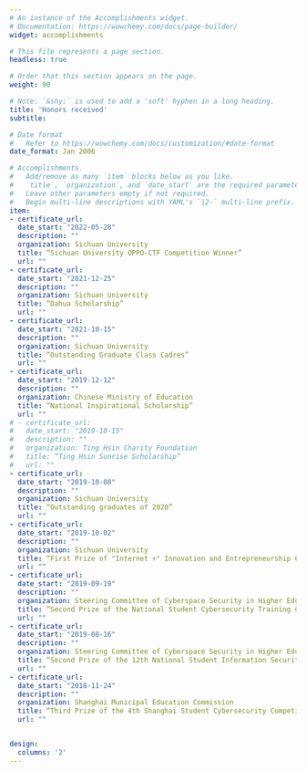 ```yaml
---
# An instance of the Accomplishments widget.
# Documentation: https://wowchemy.com/docs/page-builder/
widget: accomplishments

# This file represents a page section.
headless: true

# Order that this section appears on the page.
weight: 90

# Note: `&shy;` is used to add a 'soft' hyphen in a long heading.
title: 'Honors received'
subtitle:

# Date format
#   Refer to https://wowchemy.com/docs/customization/#date-format
date_format: Jan 2006

# Accomplishments.
#   Add/remove as many `item` blocks below as you like.
#   `title`, `organization`, and `date_start` are the required parameters.
#   Leave other parameters empty if not required.
#   Begin multi-line descriptions with YAML's `|2-` multi-line prefix.
item:
- certificate_url: 
  date_start: "2022-05-28"
  description: ""
  organization: Sichuan University
  title: “Sichuan University OPPO-CTF Competition Winner”
  url: ""
- certificate_url: 
  date_start: "2021-12-25"
  description: ""
  organization: Sichuan University
  title: “Dahua Scholarship”
  url: ""
- certificate_url: 
  date_start: "2021-10-15"
  description: ""
  organization: Sichuan University
  title: “Outstanding Graduate Class Cadres”
  url: ""
- certificate_url: 
  date_start: "2019-12-12"
  description: ""
  organization: Chinese Ministry of Education
  title: “National Inspirational Scholarship”
  url: ""
# - certificate_url: 
#   date_start: "2019-10-15"
#   description: ""
#   organization: Ting Hsin Charity Foundation
#   title: “Ting Hsin Sunrise Scholarship”
#   url: ""
- certificate_url: 
  date_start: "2019-10-08"
  description: ""
  organization: Sichuan University
  title: “Outstanding graduates of 2020”
  url: ""
- certificate_url: 
  date_start: "2019-10-02"
  description: ""
  organization: Sichuan University
  title: “First Prize of "Internet +" Innovation and Entrepreneurship Competition”
  url: ""
- certificate_url: 
  date_start: "2019-09-19"
  description: ""
  organization: Steering Committee of Cyberspace Security in Higher Education Schools, Ministry of Education
  title: “Second Prize of the National Student Cybersecurity Training Camp”
  url: ""
- certificate_url: 
  date_start: "2019-08-16"
  description: ""
  organization: Steering Committee of Cyberspace Security in Higher Education Schools, Ministry of Education
  title: “Second Prize of the 12th National Student Information Security Competition”
  url: ""
- certificate_url: 
  date_start: "2018-11-24"
  description: ""
  organization: Shanghai Municipal Education Commission
  title: “Third Prize of the 4th Shanghai Student Cybersecurity Competition”
  url: ""


design:
  columns: '2' 
---
```

